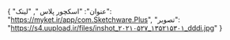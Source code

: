 
{
  "عنوان": "اسکچور پلاس   ",
  "لینک": "https://myket.ir/app/com.Sketchware.Plus",
  "تصویر": "https://s4.uupload.ir/files/inshot_۲۰۲۱۰۵۲۷_۱۳۵۲۱۵۳۰۱_dddi.jpg"
}
